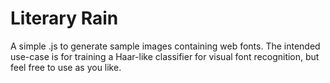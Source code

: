 Literary Rain
=============

A simple .js to generate sample images containing web fonts. The intended use-case is for training a Haar-like classifier for visual font recognition, but feel free to use as you like.